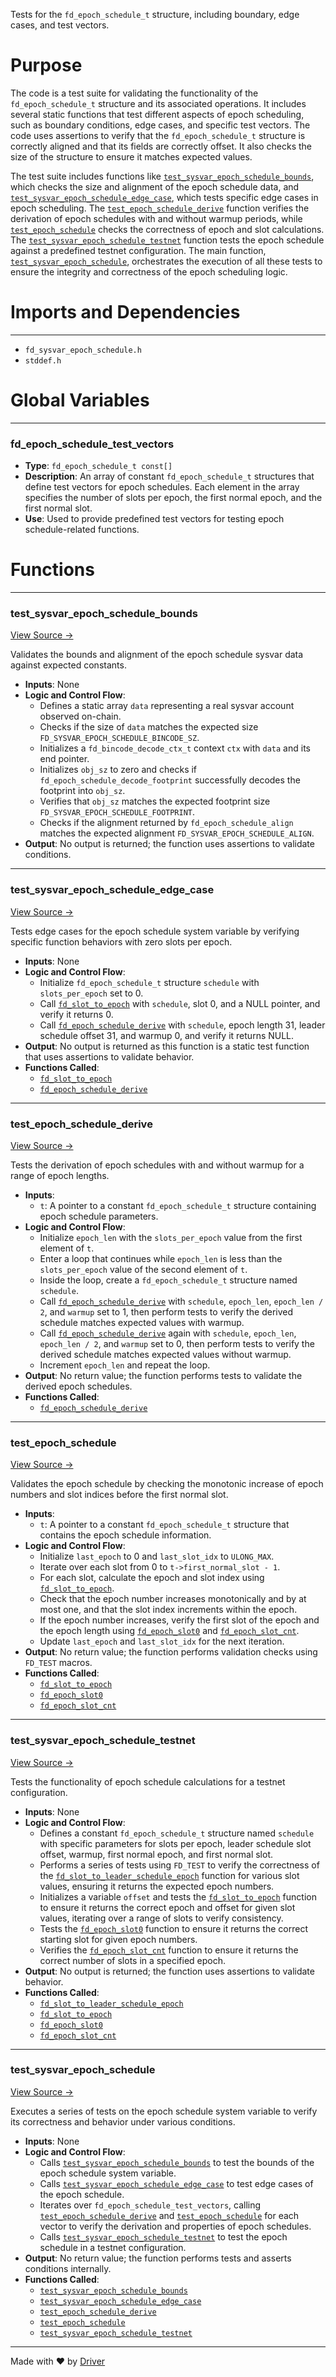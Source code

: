 <!--------------------------------------------------------------------------------->
<!-- IMPORTANT: This file is auto-generated by Driver (https://driver.ai). -------->
<!-- Manual edits may be overwritten on future commits. --------------------------->
<!--------------------------------------------------------------------------------->

Tests for the `fd_epoch_schedule_t` structure, including boundary, edge cases, and test vectors.

# Purpose
The code is a test suite for validating the functionality of the `fd_epoch_schedule_t` structure and its associated operations. It includes several static functions that test different aspects of epoch scheduling, such as boundary conditions, edge cases, and specific test vectors. The code uses assertions to verify that the `fd_epoch_schedule_t` structure is correctly aligned and that its fields are correctly offset. It also checks the size of the structure to ensure it matches expected values.

The test suite includes functions like [`test_sysvar_epoch_schedule_bounds`](<#test_sysvar_epoch_schedule_bounds>), which checks the size and alignment of the epoch schedule data, and [`test_sysvar_epoch_schedule_edge_case`](<#test_sysvar_epoch_schedule_edge_case>), which tests specific edge cases in epoch scheduling. The [`test_epoch_schedule_derive`](<#test_epoch_schedule_derive>) function verifies the derivation of epoch schedules with and without warmup periods, while [`test_epoch_schedule`](<#test_epoch_schedule>) checks the correctness of epoch and slot calculations. The [`test_sysvar_epoch_schedule_testnet`](<#test_sysvar_epoch_schedule_testnet>) function tests the epoch schedule against a predefined testnet configuration. The main function, [`test_sysvar_epoch_schedule`](<#test_sysvar_epoch_schedule>), orchestrates the execution of all these tests to ensure the integrity and correctness of the epoch scheduling logic.
# Imports and Dependencies

---
- `fd_sysvar_epoch_schedule.h`
- `stddef.h`


# Global Variables

---
### fd\_epoch\_schedule\_test\_vectors
- **Type**: ``fd_epoch_schedule_t const[]``
- **Description**: An array of constant `fd_epoch_schedule_t` structures that define test vectors for epoch schedules. Each element in the array specifies the number of slots per epoch, the first normal epoch, and the first normal slot.
- **Use**: Used to provide predefined test vectors for testing epoch schedule-related functions.


# Functions

---
### test\_sysvar\_epoch\_schedule\_bounds<!-- {{#callable:test_sysvar_epoch_schedule_bounds}} -->
[View Source →](<../../../../../../src/flamenco/runtime/sysvar/test_sysvar_epoch_schedule.c#L13>)

Validates the bounds and alignment of the epoch schedule sysvar data against expected constants.
- **Inputs**: None
- **Logic and Control Flow**:
    - Defines a static array `data` representing a real sysvar account observed on-chain.
    - Checks if the size of `data` matches the expected size `FD_SYSVAR_EPOCH_SCHEDULE_BINCODE_SZ`.
    - Initializes a `fd_bincode_decode_ctx_t` context `ctx` with `data` and its end pointer.
    - Initializes `obj_sz` to zero and checks if `fd_epoch_schedule_decode_footprint` successfully decodes the footprint into `obj_sz`.
    - Verifies that `obj_sz` matches the expected footprint size `FD_SYSVAR_EPOCH_SCHEDULE_FOOTPRINT`.
    - Checks if the alignment returned by `fd_epoch_schedule_align` matches the expected alignment `FD_SYSVAR_EPOCH_SCHEDULE_ALIGN`.
- **Output**: No output is returned; the function uses assertions to validate conditions.


---
### test\_sysvar\_epoch\_schedule\_edge\_case<!-- {{#callable:test_sysvar_epoch_schedule_edge_case}} -->
[View Source →](<../../../../../../src/flamenco/runtime/sysvar/test_sysvar_epoch_schedule.c#L31>)

Tests edge cases for the epoch schedule system variable by verifying specific function behaviors with zero slots per epoch.
- **Inputs**: None
- **Logic and Control Flow**:
    - Initialize `fd_epoch_schedule_t` structure `schedule` with `slots_per_epoch` set to 0.
    - Call [`fd_slot_to_epoch`](<fd_sysvar_epoch_schedule.c.md#fd_slot_to_epoch>) with `schedule`, slot 0, and a NULL pointer, and verify it returns 0.
    - Call [`fd_epoch_schedule_derive`](<fd_sysvar_epoch_schedule.c.md#fd_epoch_schedule_derive>) with `schedule`, epoch length 31, leader schedule offset 31, and warmup 0, and verify it returns NULL.
- **Output**: No output is returned as this function is a static test function that uses assertions to validate behavior.
- **Functions Called**:
    - [`fd_slot_to_epoch`](<fd_sysvar_epoch_schedule.c.md#fd_slot_to_epoch>)
    - [`fd_epoch_schedule_derive`](<fd_sysvar_epoch_schedule.c.md#fd_epoch_schedule_derive>)


---
### test\_epoch\_schedule\_derive<!-- {{#callable:test_epoch_schedule_derive}} -->
[View Source →](<../../../../../../src/flamenco/runtime/sysvar/test_sysvar_epoch_schedule.c#L52>)

Tests the derivation of epoch schedules with and without warmup for a range of epoch lengths.
- **Inputs**:
    - ``t``: A pointer to a constant `fd_epoch_schedule_t` structure containing epoch schedule parameters.
- **Logic and Control Flow**:
    - Initialize `epoch_len` with the `slots_per_epoch` value from the first element of `t`.
    - Enter a loop that continues while `epoch_len` is less than the `slots_per_epoch` value of the second element of `t`.
    - Inside the loop, create a `fd_epoch_schedule_t` structure named `schedule`.
    - Call [`fd_epoch_schedule_derive`](<fd_sysvar_epoch_schedule.c.md#fd_epoch_schedule_derive>) with `schedule`, `epoch_len`, `epoch_len / 2`, and `warmup` set to 1, then perform tests to verify the derived schedule matches expected values with warmup.
    - Call [`fd_epoch_schedule_derive`](<fd_sysvar_epoch_schedule.c.md#fd_epoch_schedule_derive>) again with `schedule`, `epoch_len`, `epoch_len / 2`, and `warmup` set to 0, then perform tests to verify the derived schedule matches expected values without warmup.
    - Increment `epoch_len` and repeat the loop.
- **Output**: No return value; the function performs tests to validate the derived epoch schedules.
- **Functions Called**:
    - [`fd_epoch_schedule_derive`](<fd_sysvar_epoch_schedule.c.md#fd_epoch_schedule_derive>)


---
### test\_epoch\_schedule<!-- {{#callable:test_epoch_schedule}} -->
[View Source →](<../../../../../../src/flamenco/runtime/sysvar/test_sysvar_epoch_schedule.c#L89>)

Validates the epoch schedule by checking the monotonic increase of epoch numbers and slot indices before the first normal slot.
- **Inputs**:
    - `t`: A pointer to a constant `fd_epoch_schedule_t` structure that contains the epoch schedule information.
- **Logic and Control Flow**:
    - Initialize `last_epoch` to 0 and `last_slot_idx` to `ULONG_MAX`.
    - Iterate over each slot from 0 to `t->first_normal_slot - 1`.
    - For each slot, calculate the epoch and slot index using [`fd_slot_to_epoch`](<fd_sysvar_epoch_schedule.c.md#fd_slot_to_epoch>).
    - Check that the epoch number increases monotonically and by at most one, and that the slot index increments within the epoch.
    - If the epoch number increases, verify the first slot of the epoch and the epoch length using [`fd_epoch_slot0`](<fd_sysvar_epoch_schedule.c.md#fd_epoch_slot0>) and [`fd_epoch_slot_cnt`](<fd_sysvar_epoch_schedule.c.md#fd_epoch_slot_cnt>).
    - Update `last_epoch` and `last_slot_idx` for the next iteration.
- **Output**: No return value; the function performs validation checks using `FD_TEST` macros.
- **Functions Called**:
    - [`fd_slot_to_epoch`](<fd_sysvar_epoch_schedule.c.md#fd_slot_to_epoch>)
    - [`fd_epoch_slot0`](<fd_sysvar_epoch_schedule.c.md#fd_epoch_slot0>)
    - [`fd_epoch_slot_cnt`](<fd_sysvar_epoch_schedule.c.md#fd_epoch_slot_cnt>)


---
### test\_sysvar\_epoch\_schedule\_testnet<!-- {{#callable:test_sysvar_epoch_schedule_testnet}} -->
[View Source →](<../../../../../../src/flamenco/runtime/sysvar/test_sysvar_epoch_schedule.c#L123>)

Tests the functionality of epoch schedule calculations for a testnet configuration.
- **Inputs**: None
- **Logic and Control Flow**:
    - Defines a constant `fd_epoch_schedule_t` structure named `schedule` with specific parameters for slots per epoch, leader schedule slot offset, warmup, first normal epoch, and first normal slot.
    - Performs a series of tests using `FD_TEST` to verify the correctness of the [`fd_slot_to_leader_schedule_epoch`](<fd_sysvar_epoch_schedule.c.md#fd_slot_to_leader_schedule_epoch>) function for various slot values, ensuring it returns the expected epoch numbers.
    - Initializes a variable `offset` and tests the [`fd_slot_to_epoch`](<fd_sysvar_epoch_schedule.c.md#fd_slot_to_epoch>) function to ensure it returns the correct epoch and offset for given slot values, iterating over a range of slots to verify consistency.
    - Tests the [`fd_epoch_slot0`](<fd_sysvar_epoch_schedule.c.md#fd_epoch_slot0>) function to ensure it returns the correct starting slot for given epoch numbers.
    - Verifies the [`fd_epoch_slot_cnt`](<fd_sysvar_epoch_schedule.c.md#fd_epoch_slot_cnt>) function to ensure it returns the correct number of slots in a specified epoch.
- **Output**: No output is returned; the function uses assertions to validate behavior.
- **Functions Called**:
    - [`fd_slot_to_leader_schedule_epoch`](<fd_sysvar_epoch_schedule.c.md#fd_slot_to_leader_schedule_epoch>)
    - [`fd_slot_to_epoch`](<fd_sysvar_epoch_schedule.c.md#fd_slot_to_epoch>)
    - [`fd_epoch_slot0`](<fd_sysvar_epoch_schedule.c.md#fd_epoch_slot0>)
    - [`fd_epoch_slot_cnt`](<fd_sysvar_epoch_schedule.c.md#fd_epoch_slot_cnt>)


---
### test\_sysvar\_epoch\_schedule<!-- {{#callable:test_sysvar_epoch_schedule}} -->
[View Source →](<../../../../../../src/flamenco/runtime/sysvar/test_sysvar_epoch_schedule.c#L154>)

Executes a series of tests on the epoch schedule system variable to verify its correctness and behavior under various conditions.
- **Inputs**: None
- **Logic and Control Flow**:
    - Calls [`test_sysvar_epoch_schedule_bounds`](<#test_sysvar_epoch_schedule_bounds>) to test the bounds of the epoch schedule system variable.
    - Calls [`test_sysvar_epoch_schedule_edge_case`](<#test_sysvar_epoch_schedule_edge_case>) to test edge cases of the epoch schedule.
    - Iterates over `fd_epoch_schedule_test_vectors`, calling [`test_epoch_schedule_derive`](<#test_epoch_schedule_derive>) and [`test_epoch_schedule`](<#test_epoch_schedule>) for each vector to verify the derivation and properties of epoch schedules.
    - Calls [`test_sysvar_epoch_schedule_testnet`](<#test_sysvar_epoch_schedule_testnet>) to test the epoch schedule in a testnet configuration.
- **Output**: No return value; the function performs tests and asserts conditions internally.
- **Functions Called**:
    - [`test_sysvar_epoch_schedule_bounds`](<#test_sysvar_epoch_schedule_bounds>)
    - [`test_sysvar_epoch_schedule_edge_case`](<#test_sysvar_epoch_schedule_edge_case>)
    - [`test_epoch_schedule_derive`](<#test_epoch_schedule_derive>)
    - [`test_epoch_schedule`](<#test_epoch_schedule>)
    - [`test_sysvar_epoch_schedule_testnet`](<#test_sysvar_epoch_schedule_testnet>)



---
Made with ❤️ by [Driver](https://www.driver.ai/)